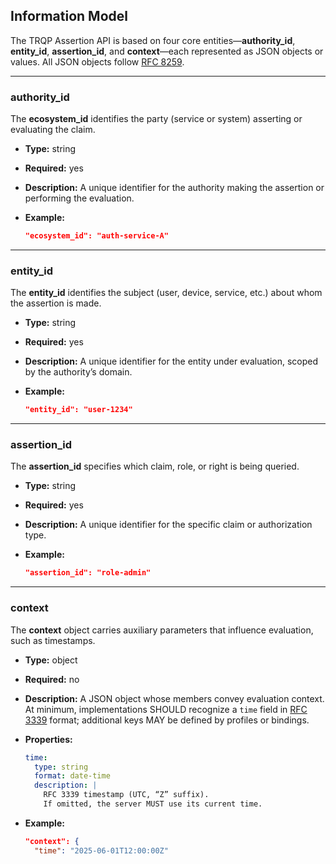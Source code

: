 ## Information Model 

The TRQP Assertion API is based on four core entities—**authority\_id**,
**entity\_id**, **assertion\_id**, and **context**—each represented as JSON
objects or values.  All JSON objects follow [RFC 8259]({{RFC8259}}).

---

### authority\_id 

The **ecosystem\_id** identifies the party (service or system) asserting or evaluating the claim.

* **Type:** string
* **Required:** yes
* **Description:**
  A unique identifier for the authority making the assertion or performing the evaluation.
* **Example:**

  ```json
  "ecosystem_id": "auth-service-A"
  ```

---

### entity\_id 

The **entity\_id** identifies the subject (user, device, service, etc.) about whom the assertion is made.

* **Type:** string
* **Required:** yes
* **Description:**
  A unique identifier for the entity under evaluation, scoped by the authority’s domain.
* **Example:**

  ```json
  "entity_id": "user-1234"
  ```

---

### assertion\_id 

The **assertion\_id** specifies which claim, role, or right is being queried.

* **Type:** string
* **Required:** yes
* **Description:**
  A unique identifier for the specific claim or authorization type.
* **Example:**

  ```json
  "assertion_id": "role-admin"
  ```

---

### context 

The **context** object carries auxiliary parameters that influence evaluation, such as timestamps.

* **Type:** object
* **Required:** no
* **Description:**
  A JSON object whose members convey evaluation context.  At minimum, implementations SHOULD recognize a `time` field in [RFC 3339]({{RFC3339}}) format; additional keys MAY be defined by profiles or bindings.
* **Properties:**

  ```yaml
  time:
    type: string
    format: date-time
    description: |
      RFC 3339 timestamp (UTC, “Z” suffix).  
      If omitted, the server MUST use its current time.
  ```
* **Example:**

  ```json
  "context": {
    "time": "2025-06-01T12:00:00Z"

